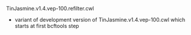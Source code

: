TinJasmine.v1.4.vep-100.refilter.cwl
- variant of development version of TinJasmine.v1.4.vep-100.cwl which starts at first bcftools step
